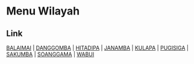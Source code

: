 # Menu Wilayah

## Link

[BALAIMAI](https://github.com/gigit-pemilu/pemilu-2024-94-papua-tengah/tree/main/pileg-dpr/hitung-suara/sub/94-papua-tengah/sub/07-intan-jaya/sub/06-hitadipa/sub/2002-balaimai)
 | 
[DANGGOMBA](https://github.com/gigit-pemilu/pemilu-2024-94-papua-tengah/tree/main/pileg-dpr/hitung-suara/sub/94-papua-tengah/sub/07-intan-jaya/sub/06-hitadipa/sub/2008-danggomba)
 | 
[HITADIPA](https://github.com/gigit-pemilu/pemilu-2024-94-papua-tengah/tree/main/pileg-dpr/hitung-suara/sub/94-papua-tengah/sub/07-intan-jaya/sub/06-hitadipa/sub/2006-hitadipa)
 | 
[JANAMBA](https://github.com/gigit-pemilu/pemilu-2024-94-papua-tengah/tree/main/pileg-dpr/hitung-suara/sub/94-papua-tengah/sub/07-intan-jaya/sub/06-hitadipa/sub/2003-janamba)
 | 
[KULAPA](https://github.com/gigit-pemilu/pemilu-2024-94-papua-tengah/tree/main/pileg-dpr/hitung-suara/sub/94-papua-tengah/sub/07-intan-jaya/sub/06-hitadipa/sub/2004-kulapa)
 | 
[PUGISIGA](https://github.com/gigit-pemilu/pemilu-2024-94-papua-tengah/tree/main/pileg-dpr/hitung-suara/sub/94-papua-tengah/sub/07-intan-jaya/sub/06-hitadipa/sub/2005-pugisiga)
 | 
[SAKUMBA](https://github.com/gigit-pemilu/pemilu-2024-94-papua-tengah/tree/main/pileg-dpr/hitung-suara/sub/94-papua-tengah/sub/07-intan-jaya/sub/06-hitadipa/sub/2009-sakumba)
 | 
[SOANGGAMA](https://github.com/gigit-pemilu/pemilu-2024-94-papua-tengah/tree/main/pileg-dpr/hitung-suara/sub/94-papua-tengah/sub/07-intan-jaya/sub/06-hitadipa/sub/2007-soanggama)
 | 
[WABUI](https://github.com/gigit-pemilu/pemilu-2024-94-papua-tengah/tree/main/pileg-dpr/hitung-suara/sub/94-papua-tengah/sub/07-intan-jaya/sub/06-hitadipa/sub/2001-wabui)

